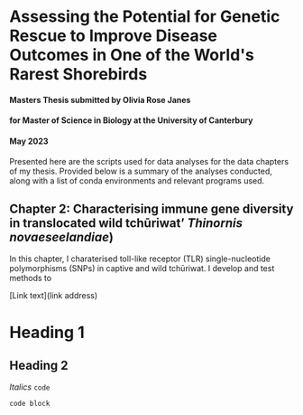 # Assessing the Potential for Genetic Rescue to Improve Disease Outcomes in One of the World's Rarest Shorebirds
#### Masters Thesis submitted by Olivia Rose Janes
#### for Master of Science in Biology at the University of Canterbury
#### May 2023

Presented here are the scripts used for data analyses for the data chapters of my thesis. 
Provided below is a summary of the analyses conducted, along with a list of conda environments and relevant programs used.


## Chapter 2:  Characterising immune gene diversity in translocated wild tchūriwat’ *Thinornis novaeseelandiae*)
In this chapter, I charaterised toll-like receptor (TLR) single-nucleotide polymorphisms (SNPs) in captive and wild tchūriwat. I develop and test methods to

[Link text](link address)

# Heading 1
## Heading 2
*Italics*
`code`
```
code block
```
